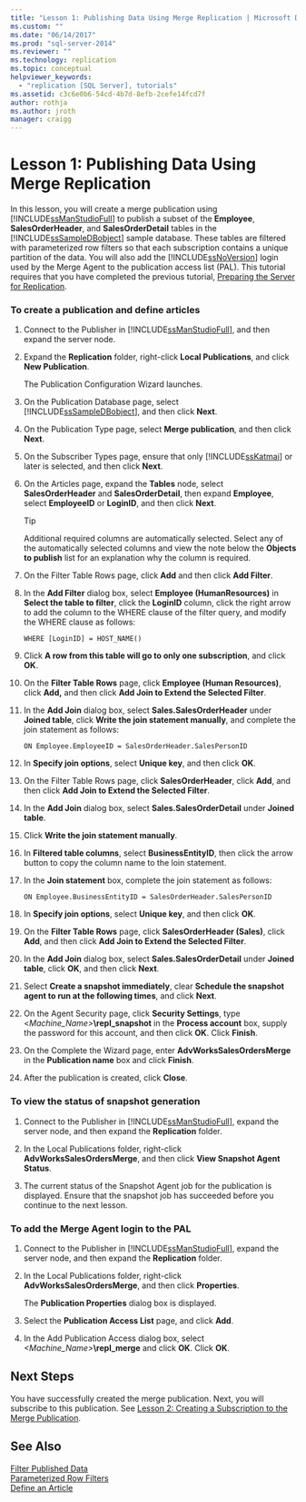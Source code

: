 ```yaml
---
title: "Lesson 1: Publishing Data Using Merge Replication | Microsoft Docs"
ms.custom: ""
ms.date: "06/14/2017"
ms.prod: "sql-server-2014"
ms.reviewer: ""
ms.technology: replication
ms.topic: conceptual
helpviewer_keywords: 
  - "replication [SQL Server], tutorials"
ms.assetid: c3c6e0b6-54cd-4b7d-8efb-2cefe14fcd7f
author: rothja
ms.author: jroth
manager: craigg
---
```

# Lesson 1: Publishing Data Using Merge Replication
  In this lesson, you will create a merge publication using [!INCLUDE[ssManStudioFull](../../includes/ssmanstudiofull-md.md)] to publish a subset of the **Employee**, **SalesOrderHeader**, and **SalesOrderDetail** tables in the [!INCLUDE[ssSampleDBobject](../../includes/sssampledbobject-md.md)] sample database. These tables are filtered with parameterized row filters so that each subscription contains a unique partition of the data. You will also add the [!INCLUDE[ssNoVersion](../../includes/ssnoversion-md.md)] login used by the Merge Agent to the publication access list (PAL). This tutorial requires that you have completed the previous tutorial, [Preparing the Server for Replication](tutorial-preparing-the-server-for-replication.md).  
  
### To create a publication and define articles  
  
1.  Connect to the Publisher in [!INCLUDE[ssManStudioFull](../../includes/ssmanstudiofull-md.md)], and then expand the server node.  
  
2.  Expand the **Replication** folder, right-click **Local Publications**, and click **New Publication**.  
  
     The Publication Configuration Wizard launches.  
  
3.  On the Publication Database page, select [!INCLUDE[ssSampleDBobject](../../includes/sssampledbobject-md.md)], and then click **Next**.  
  
4.  On the Publication Type page, select **Merge publication**, and then click **Next**.  
  
5.  On the Subscriber Types page, ensure that only [!INCLUDE[ssKatmai](../../includes/sskatmai-md.md)] or later is selected, and then click **Next**.  
  
6.  On the Articles page, expand the **Tables** node, select **SalesOrderHeader** and **SalesOrderDetail**, then expand **Employee**, select **EmployeeID** or **LoginID**, and then click **Next**.  
  
    > [!TIP]  
    >  Additional required columns are automatically selected. Select any of  the automatically selected columns and view the note below the **Objects to publish** list for an explanation why the column is required.  
  
7.  On the Filter Table Rows page, click **Add** and then click **Add Filter**.  
  
8.  In the **Add Filter** dialog box, select **Employee (HumanResources)** in **Select the table to filter**, click the **LoginID** column, click the right arrow to add the column to the WHERE clause of the filter query, and modify the WHERE clause as follows:  
  
    ```  
    WHERE [LoginID] = HOST_NAME()  
    ```  
  
9. Click **A row from this table will go to only one subscription**, and click **OK**.  
  
10. On the **Filter Table Rows** page, click **Employee (Human Resources)**, click **Add,** and then click **Add Join to Extend the Selected Filter**.  
  
11. In the **Add Join** dialog box, select **Sales.SalesOrderHeader** under **Joined table**, click **Write the join statement manually**, and complete the join statement as follows:  
  
    ```  
    ON Employee.EmployeeID = SalesOrderHeader.SalesPersonID  
    ```  
  
12. In **Specify join options**, select **Unique key**, and then click **OK**.  
  
13. On the Filter Table Rows page, click **SalesOrderHeader**, click **Add**, and then click **Add Join to Extend the Selected Filter**.  
  
14. In the **Add Join** dialog box, select **Sales.SalesOrderDetail** under **Joined table**.  
  
15. Click **Write the join statement manually**.  
  
16. In **Filtered table columns**, select **BusinessEntityID**, then click the arrow button to copy the column name to the loin statement.  
  
17. In the **Join statement** box, complete the join statement as follows:  
  
    ```  
    ON Employee.BusinessEntityID = SalesOrderHeader.SalesPersonID  
    ```  
  
18. In **Specify join options**, select **Unique key**, and then click **OK**.  
  
19. On the **Filter Table Rows** page, click **SalesOrderHeader (Sales)**, click **Add**, and then click **Add Join to Extend the Selected Filter**.  
  
20. In the **Add Join** dialog box, select **Sales.SalesOrderDetail** under **Joined table**, click **OK**, and then click **Next**.  
  
21. Select **Create a snapshot immediately**, clear **Schedule the snapshot agent to run at the following times**, and click **Next**.  
  
22. On the Agent Security page, click **Security Settings**, type \<_Machine_Name>_**\repl_snapshot** in the **Process account** box, supply the password for this account, and then click **OK**. Click **Finish**.  
  
23. On the Complete the Wizard page, enter **AdvWorksSalesOrdersMerge** in the **Publication name** box and click **Finish**.  
  
24. After the publication is created, click **Close**.  
  
### To view the status of snapshot generation  
  
1.  Connect to the Publisher in [!INCLUDE[ssManStudioFull](../../includes/ssmanstudiofull-md.md)], expand the server node, and then expand the **Replication** folder.  
  
2.  In the Local Publications folder, right-click **AdvWorksSalesOrdersMerge**, and then click **View Snapshot Agent Status**.  
  
3.  The current status of the Snapshot Agent job for the publication is displayed. Ensure that the snapshot job has succeeded before you continue to the next lesson.  
  
### To add the Merge Agent login to the PAL  
  
1.  Connect to the Publisher in [!INCLUDE[ssManStudioFull](../../includes/ssmanstudiofull-md.md)], expand the server node, and then expand the **Replication** folder.  
  
2.  In the Local Publications folder, right-click **AdvWorksSalesOrdersMerge**, and then click **Properties**.  
  
     The **Publication Properties** dialog box is displayed.  
  
3.  Select the **Publication Access List** page, and click **Add**.  
  
4.  In the Add Publication Access dialog box, select _<Machine_Name>_**\repl_merge** and click **OK**. Click **OK**.  
  
## Next Steps  
 You have successfully created the merge publication. Next, you will subscribe to this publication. See [Lesson 2: Creating a Subscription to the Merge Publication](lesson-2-creating-a-subscription-to-the-merge-publication.md).  
  
## See Also  
 [Filter Published Data](publish/filter-published-data.md)   
 [Parameterized Row Filters](merge/parameterized-filters-parameterized-row-filters.md)   
 [Define an Article](publish/define-an-article.md)  
  
  
